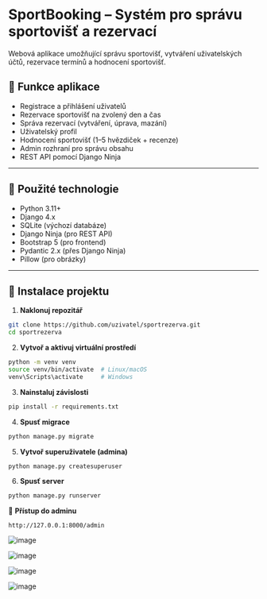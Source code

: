# SportBooking – Systém pro správu sportovišť a rezervací

Webová aplikace umožňující správu sportovišť, vytváření uživatelských účtů, rezervace termínů a hodnocení sportovišť.

## 🔧 Funkce aplikace

- Registrace a přihlášení uživatelů
- Rezervace sportovišť na zvolený den a čas
- Správa rezervací (vytváření, úprava, mazání)
- Uživatelský profil
- Hodnocení sportovišť (1–5 hvězdiček + recenze)
- Admin rozhraní pro správu obsahu
- REST API pomocí Django Ninja

---

## 🧰 Použité technologie

- Python 3.11+
- Django 4.x
- SQLite (výchozí databáze)
- Django Ninja (pro REST API)
- Bootstrap 5 (pro frontend)
- Pydantic 2.x (přes Django Ninja)
- Pillow (pro obrázky)

---

## 🚀 Instalace projektu

1. **Naklonuj repozitář**

```bash
git clone https://github.com/uzivatel/sportrezerva.git
cd sportrezerva
```
2. **Vytvoř a aktivuj virtuální prostředí**
```bash
python -m venv venv
source venv/bin/activate  # Linux/macOS
venv\Scripts\activate     # Windows
```
3. **Nainstaluj závislosti**
```bash
pip install -r requirements.txt
```
4. **Spusť migrace**
```bash
python manage.py migrate
```
5. **Vytvoř superuživatele (admina)**
```bash
python manage.py createsuperuser
```
6. **Spusť server**
```bash
python manage.py runserver
```

🔐 **Přístup do adminu**
```url
http://127.0.0.1:8000/admin
```
![image](https://github.com/user-attachments/assets/60e56584-99d6-49fc-9dde-f97ff9f89c3a)

![image](https://github.com/user-attachments/assets/7e8998d2-74ad-46c5-a4ab-d255b3adef24)


![image](https://github.com/user-attachments/assets/51e5d8bb-115f-438a-9b73-d2c93c80627a)

![image](https://github.com/user-attachments/assets/62578082-e586-4c15-ad24-3cc71cdeb1ba)

